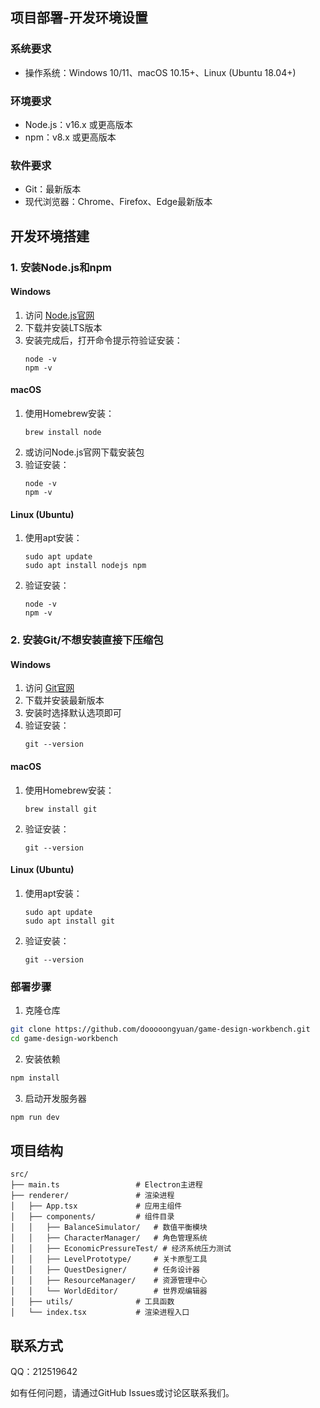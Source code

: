
## 项目部署-开发环境设置

### 系统要求
- 操作系统：Windows 10/11、macOS 10.15+、Linux (Ubuntu 18.04+)
  
### 环境要求
- Node.js：v16.x 或更高版本
- npm：v8.x 或更高版本

### 软件要求

- Git：最新版本
- 现代浏览器：Chrome、Firefox、Edge最新版本

## 开发环境搭建

### 1. 安装Node.js和npm

#### Windows
1. 访问 [Node.js官网](https://nodejs.org/)
2. 下载并安装LTS版本
3. 安装完成后，打开命令提示符验证安装：
   ```
   node -v
   npm -v
   ```

#### macOS
1. 使用Homebrew安装：
   ```
   brew install node
   ```
2. 或访问Node.js官网下载安装包
3. 验证安装：
   ```
   node -v
   npm -v
   ```

#### Linux (Ubuntu)
1. 使用apt安装：
   ```
   sudo apt update
   sudo apt install nodejs npm
   ```
2. 验证安装：
   ```
   node -v
   npm -v
   ```

### 2. 安装Git/不想安装直接下压缩包

#### Windows
1. 访问 [Git官网](https://git-scm.com/)
2. 下载并安装最新版本
3. 安装时选择默认选项即可
4. 验证安装：
   ```
   git --version
   ```

#### macOS
1. 使用Homebrew安装：
   ```
   brew install git
   ```
2. 验证安装：
   ```
   git --version
   ```

#### Linux (Ubuntu)
1. 使用apt安装：
   ```
   sudo apt update
   sudo apt install git
   ```
2. 验证安装：
   ```
   git --version
   ```

### 部署步骤

1. 克隆仓库
```bash
git clone https://github.com/dooooongyuan/game-design-workbench.git
cd game-design-workbench
```

2. 安装依赖
```bash
npm install
```

3. 启动开发服务器
```bash
npm run dev
```

## 项目结构

```
src/
├── main.ts                 # Electron主进程
├── renderer/               # 渲染进程
│   ├── App.tsx             # 应用主组件
│   ├── components/         # 组件目录
│   │   ├── BalanceSimulator/   # 数值平衡模块
│   │   ├── CharacterManager/   # 角色管理系统
│   │   ├── EconomicPressureTest/ # 经济系统压力测试
│   │   ├── LevelPrototype/     # 关卡原型工具
│   │   ├── QuestDesigner/      # 任务设计器
│   │   ├── ResourceManager/    # 资源管理中心
│   │   └── WorldEditor/        # 世界观编辑器
│   ├── utils/              # 工具函数
│   └── index.tsx           # 渲染进程入口
```


## 联系方式
QQ：212519642

如有任何问题，请通过GitHub Issues或讨论区联系我们。

